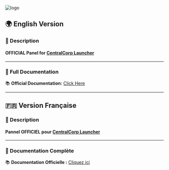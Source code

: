 ![logo](https://centralcorp.github.io/assets/img/panel.png)


## 🌍 English Version

### 📝 Description
#### OFFICIAL Panel for **[CentralCorp Launcher](https://github.com/CentralCorp/CentralCorp-Launcher)**
---

### 📖 Full Documentation
📚 **Official Documentation:** [Click Here](https://centralcorp.github.io/)


---
## 🇫🇷 Version Française

### 📝 Description
#### Pannel OFFICIEL pour **[CentralCorp Launcher](https://github.com/CentralCorp/CentralCorp-Launcher)**
---

### 📖 Documentation Complète
📚 **Documentation Officielle :** [Cliquez ici](https://centralcorp.github.io/)
